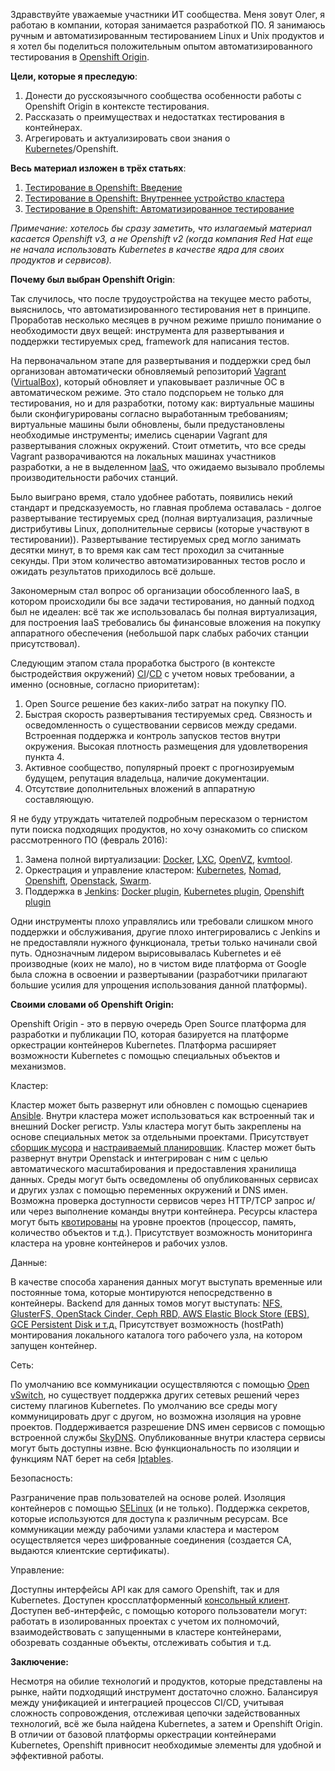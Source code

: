 Здравствуйте уважаемые участники ИТ сообщества. Меня зовут Олег, я работаю в компании, которая занимается разработкой ПО. Я занимаюсь ручным и автоматизированным тестированием Linux и Unix продуктов и я хотел бы поделиться положительным опытом автоматизированного тестирования в [Openshift Origin](https://www.openshift.org/).

**Цели, которые я преследую**:

1. Донести до русскоязычного сообщества особенности работы с Openshift Origin в контексте тестирования.
2. Рассказать о преимуществах и недостатках тестирования в контейнерах.
3. Агрегировать и актуализировать свои знания о [Kubernetes](https://kubernetes.io/)/Openshift.


**Весь материал изложен в трёх статьях**:

1. [Тестирование в Openshift: Введение](https://habrahabr.ru/post/332994/)
2. [Тестирование в Openshift: Внутреннее устройство кластера](https://habrahabr.ru/post/333012/)
3. [Тестирование в Openshift: Автоматизированное тестирование](https://habrahabr.ru/post/333014/)

*Примечание: хотелось бы сразу заметить, что излагаемый материал касается Openshift v3, а не Openshift v2 (когда компания Red Hat еще не начала использовать Kubernetes в качестве ядра для своих продуктов и сервисов).*

<cut/>

**Почему был выбран Openshift Origin**:

Так случилось, что после трудоустройства на текущее место работы, выяснилось, что автоматизированного тестирования нет в принципе. Проработав несколько месяцев в ручном режиме пришло понимание о необходимости двух вещей: инструмента для развертывания и поддержки тестируемых сред, framework для написания тестов.

На первоначальном этапе для развертывания и поддержки сред был организован автоматически обновляемый репозиторий [Vagrant](https://en.wikipedia.org/wiki/Vagrant_(software)) ([VirtualBox](https://www.virtualbox.org/)), который обновляет и упаковывает различные ОС в автоматическом режиме. Это стало подспорьем не только для тестирования, но и для разработки, потому как: виртуальные машины были сконфигурированы согласно выработанным требованиям; виртуальные машины были обновлены, были предустановлены необходимые инструменты; имелись сценарии Vagrant для развертывания сложных окружений. Стоит отметить, что все среды Vagrant разворачиваются на локальных машинах участников разработки, а не в выделенном [IaaS](https://en.wikipedia.org/wiki/Cloud_computing#Infrastructure_as_a_service_.28IaaS.29), что ожидаемо вызывало проблемы производительности рабочих станций.

Было выиграно время, стало удобнее работать, появились некий стандарт и предсказуемость, но главная проблема оставалась - долгое развертывание тестируемых сред (полная виртуализация, различные дистрибутивы Linux, дополнительные сервисы (которые участвуют в тестировании)). Развертывание тестируемых сред могло занимать десятки минут, в то время как сам тест проходил за считанные секунды. При этом количество автоматизированных тестов росло и ожидать результатов приходилось всё дольше.

Закономерным стал вопрос об организации обособленного IaaS, в котором происходили бы все задачи тестирования, но данный подход был не идеален: всё так же использовалась бы полная виртуализация, для построения IaaS требовались бы финансовые вложения на покупку аппаратного обеспечения (небольшой парк слабых рабочих станции присутствовал).   

Следующим этапом стала проработка быстрого (в контексте быстродействия окружений) [CI](https://en.wikipedia.org/wiki/Continuous_integration)/[CD](https://en.wikipedia.org/wiki/Continuous_delivery) c учетом новых требовании, а именно (основные, согласно приоритетам):

1. Open Source решение без каких-либо затрат на покупку ПО.
2. Быстрая скорость развертывания тестируемых сред. Связность и осведомленность о существовании сервисов между средами. Встроенная поддержка и контроль запусков тестов внутри окружения. Высокая плотность размещения для удовлетворения пункта 4.
3. Активное сообщество, популярный проект с прогнозируемым будущем, репутация владельца, наличие документации.
4. Отсутствие дополнительных вложений в аппаратную составляющую.

Я не буду утруждать читателей подробным пересказом о тернистом пути поиска подходящих продуктов, но хочу ознакомить со списком рассмотренного ПО (февраль 2016): 

1. Замена полной виртуализации: [Docker](https://www.docker.com/), [LXC](https://linuxcontainers.org), [OpenVZ](https://openvz.org), [kvmtool](https://github.com/penberg/linux-kvm/tree/master/tools/kvm).
2. Оркестрация и управление кластером: [Kubernetes](https://kubernetes.io/), [Nomad](https://www.nomadproject.io/), [Openshift](https://www.openshift.org/), [Openstack](https://www.openstack.org/), [Swarm](https://docs.docker.com/engine/swarm/).
3. Поддержка в [Jenkins](https://jenkins.io/): [Docker plugin](https://plugins.jenkins.io/docker-plugin), [Kubernetes plugin](https://plugins.jenkins.io/kubernetes), [Openshift plugin](https://github.com/openshift/jenkins-plugin)

Одни инструменты плохо управлялись или требовали слишком много поддержки и обслуживания, другие плохо интегрировались с Jenkins и не предоставляли нужного функционала, третьи только начинали свой путь. Однозначным лидером вырисовывалась Kubernetes и её производные (коих не мало), но в чистом виде платформа от Google была сложна в освоении и развертывании (разработчики прилагают большие усилия для упрощения использования данной платформы). 

**Своими словами oб Openshift Origin:**

Openshift Origin - это в первую очередь Open Source платформа для разработки и публикации ПО, которая базируется на платформе оркестрации контейнеров Kubernetes.  Платформа расширяет возможности Kubernetes с помощью специальных объектов и механизмов.

Кластер:

Кластер может быть развернут или обновлен с помощью сценариев [Ansible](https://github.com/openshift/openshift-ansible). Внутри кластера может использоваться как встроенный так и внешний Docker регистр. Узлы кластера могут быть закреплены на основе специальных меток за отдельными проектами. Присутствует [сборщик мусора](https://docs.openshift.org/latest/admin_guide/garbage_collection.html) и [настраиваемый планировщик](https://docs.openshift.org/latest/admin_guide/scheduler.html). Кластер может быть развернут внутри Openstack и интегрирован с ним с целью автоматического масштабирования и предоставления хранилища данных. Среды могут быть осведомлены об опубликованных сервисах и других узлах с помощью переменных окружений и DNS имен. Возможна проверка доступности сервисов через HTTP/TCP запрос и/или через выполнение команды внутри контейнера. Ресурсы кластера могут быть [квотированы](https://docs.openshift.org/latest/dev_guide/compute_resources.html) на уровне проектов (процессор, память, количество объектов и т.д.). Присутствует возможность мониторинга кластера на уровне контейнеров и рабочих узлов.

Данные:

В качестве способа харанения данных могут выступать временные или постоянные тома, которые монтируются непосредственно в контейнеры. Backend для данных томов могут выступать: [NFS, GlusterFS, OpenStack Cinder, Ceph RBD, AWS Elastic Block Store (EBS), GCE Persistent Disk и т.д.](https://docs.openshift.org/latest/install_config/persistent_storage/index.html) Присутствует возможность (hostPath) монтирования локального каталога того рабочего узла, на котором запущен контейнер.

Сеть:

По умолчанию все коммуникации осуществляются с помощью [Open vSwitch](http://openvswitch.org/), но существует поддержка других сетевых решений через систему плагинов Kubernetes. По умолчанию все среды могу коммуницировать друг с другом, но возможна изоляция на уровне проектов. Поддерживается разрешение DNS имен сервисов с помощью встроенной службы [SkyDNS](https://github.com/skynetservices/skydns). Опубликованные внутри кластера сервисы могут быть доступны извне. Всю функциональность по изоляции и функциям NAT берет на себя [Iptables](https://en.wikipedia.org/wiki/Iptables). 

Безопасность:

Разграничение прав пользователей на основе ролей. Изоляция контейнеров с помощью [SELinux](https://en.wikipedia.org/wiki/Security-Enhanced_Linux) (и не только). Поддержка секретов, которые используются для доступа к различным ресурсам. Все коммуникации между рабочими узлами кластера и мастером осуществляется через шифрованные соединения (создается CA, выдаются клиентские сертификаты). 

Управление:

Доступны интерфейсы API как для самого Openshift, так и для Kubernetes. Доступен кроссплатформенный [консольный клиент](https://docs.openshift.org/latest/cli_reference/get_started_cli.html). Доступен веб-интерфейс, с помощью которого пользователи могут: работать в изолированных проектах с учетом их полномочий, взаимодействовать с запущенными в кластере контейнерами, обозревать созданные объекты, отслеживать события и т.д.

**Заключение:**

Несмотря на обилие технологий и продуктов, которые представлены на рынке, найти подходящий инструмент достаточно сложно. Балансируя между унификацией и интеграцией процессов CI/CD, учитывая сложность сопровождения, отслеживая цепочки задействованных технологий, всё же была найдена Kubernetes, а затем и Openshift Origin. В отличии от базовой платформы оркестрации контейнерами Kubernetes, Openshift привносит необходимые элементы для удобной и эффективной работы.